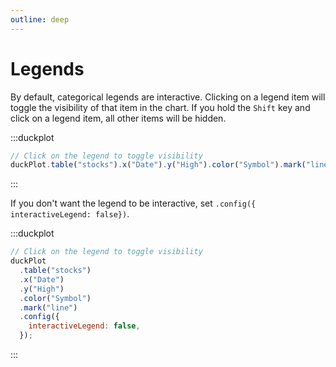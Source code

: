 ```yaml
---
outline: deep
---
```


# Legends

By default, categorical legends are interactive. Clicking on a legend item will
toggle the visibility of that item in the chart. If you hold the `Shift` key and
click on a legend item, all other items will be hidden.

:::duckplot

```js
// Click on the legend to toggle visibility
duckPlot.table("stocks").x("Date").y("High").color("Symbol").mark("line");
```

:::

If you don't want the legend to be interactive, set `.config({
interactiveLegend: false})`.

:::duckplot

```js
// Click on the legend to toggle visibility
duckPlot
  .table("stocks")
  .x("Date")
  .y("High")
  .color("Symbol")
  .mark("line")
  .config({
    interactiveLegend: false,
  });
```

:::
